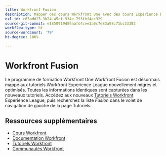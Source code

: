 ```yaml
---
title: Workfront Fusion
description: Mapper des cours Workfront One avec des cours Experience League
exl-id: c63add25-3b24-45cf-934e-793fbf4ac929
source-git-commit: e1850919d89aafd4cee3a0c7e83a98c71bc33382
workflow-type: ht
source-wordcount: '79'
ht-degree: 100%

---
```


# Workfront Fusion

Le programme de formation Workfront One Workfront Fusion est désormais mappé aux tutoriels Workfront Experience League nouvellement migrés et optimisés.  Toutes les informations identiques sont capturées dans les nouveaux tutoriels. Accédez aux nouveaux [Tutoriels Workfront](https://experienceleague.adobe.com/docs/workfront-learn/tutorials-workfront/fusion/welcome-to-workfront-fusion/workfront-fusion-overview.html?lang=fr) Experience League, puis recherchez la liste *Fusion* dans le volet de navigation de gauche de la page Tutoriels.

## Ressources supplémentaires

* [Cours Workfront](https://experienceleague.adobe.com/?lang=fr&amp;Solution=Workfront#courses)
* [Documentation Workfront](https://experienceleague.adobe.com/docs/workfront.html?lang=fr)
* [Tutoriels Workfront](https://experienceleague.adobe.com/docs/workfront-learn/tutorials-workfront/home.html?lang=fr)
* [Communautés Workfront](https://experienceleaguecommunities.adobe.com/t5/workfront/ct-p/workfront)
